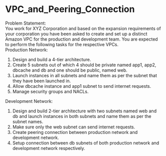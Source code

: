 # VPC_and_Peering_Connection

Problem Statement:  
You work for XYZ Corporation and based on the expansion requirements of your corporation you have been asked to create and set up a distinct Amazon VPC for the production and development team. You are expected to perform the following tasks for the respective VPCs.  
Production Network:  
1.	Design and build a 4-tier architecture.  
2.	Create 5 subnets out of which 4 should be private named app1, app2, dbcache and db and one should be public, named web.  
3.	Launch instances in all subnets and name them as per the subnet that they have been launched in.  
4.	Allow dbcache instance and app1 subnet to send internet requests.  
5.	Manage security groups and NACLs.
   
Development Network:  

1.	Design and build 2-tier  	 architecture with two subnets named web and db and launch instances in both subnets and name them as per the subnet names.  
2.	Make sure only the web subnet can send internet requests.  
3.	Create peering connection between production network and development network.  
4.	Setup connection between db subnets of both production network and development network respectively.  
